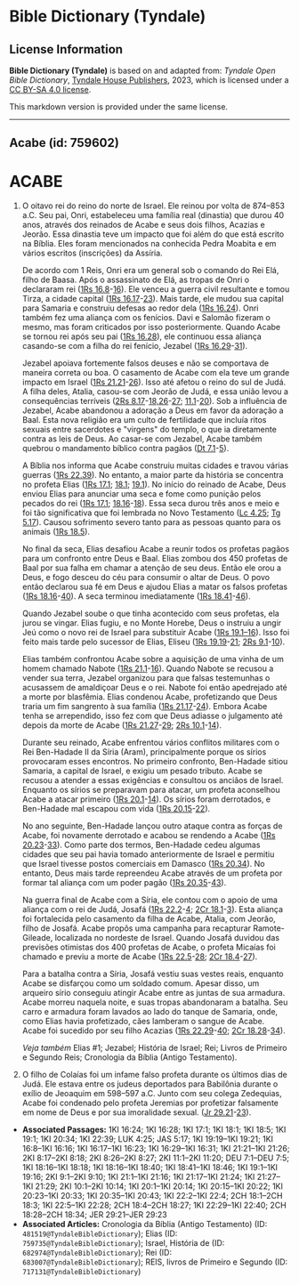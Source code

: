 # Bible Dictionary (Tyndale)

## License Information

**Bible Dictionary (Tyndale)** is based on and adapted from: _Tyndale Open Bible Dictionary_, [Tyndale House Publishers](https://tyndaleopenresources.com/), 2023, which is licensed under a [CC BY-SA 4.0 license](https://creativecommons.org/licenses/by-sa/4.0/legalcode.en).

This markdown version is provided under the same license.



--------------------------------

## Acabe (id: 759602)

ACABE
=====

1. O oitavo rei do reino do norte de Israel. Ele reinou por volta de 874–853 a.C. Seu pai, Onri, estabeleceu uma família real (dinastia) que durou 40 anos, através dos reinados de Acabe e seus dois filhos, Acazias e Jeorão. Essa dinastia teve um impacto que foi além do que está escrito na Bíblia. Eles foram mencionados na conhecida Pedra Moabita e em vários escritos (inscrições) da Assíria.

    De acordo com 1 Reis, Onri era um general sob o comando do Rei Elá, filho de Baasa. Após o assassinato de Elá, as tropas de Onri o declararam rei ([1Rs 16\.8](https://ref.ly/1Kgs16:8-1Kgs16:16)\-[16](https://ref.ly/1Kgs16:8-1Kgs16:16)). Ele venceu a guerra civil resultante e tomou Tirza, a cidade capital ([1Rs 16\.17](https://ref.ly/1Kgs16:17-1Kgs16:23)\-[23](https://ref.ly/1Kgs16:17-1Kgs16:23)). Mais tarde, ele mudou sua capital para Samaria e construiu defesas ao redor dela ([1Rs 16\.24](https://ref.ly/1Kgs16:24)). Onri também fez uma aliança com os fenícios. Davi e Salomão fizeram o mesmo, mas foram criticados por isso posteriormente. Quando Acabe se tornou rei após seu pai ([1Rs 16\.28](https://ref.ly/1Kgs16:28)), ele continuou essa aliança casando\-se com a filha do rei fenício, Jezabel ([1Rs 16\.29](https://ref.ly/1Kgs16:29-1Kgs16:31)\-[31](https://ref.ly/1Kgs16:29-1Kgs16:31)).

    Jezabel apoiava fortemente falsos deuses e não se comportava de maneira correta ou boa. O casamento de Acabe com ela teve um grande impacto em Israel ([1Rs 21\.21](https://ref.ly/1Kgs21:21-1Kgs21:26)\-[26](https://ref.ly/1Kgs21:21-1Kgs21:26)). Isso até afetou o reino do sul de Judá. A filha deles, Atalia, casou\-se com Jeorão de Judá, e essa união levou a consequências terríveis ([2Rs 8\.17](https://ref.ly/2Kgs8:17-2Kgs8:18,2Kgs8:26-2Kgs8:27)\-[18,26](https://ref.ly/2Kgs8:17-2Kgs8:18,2Kgs8:26-2Kgs8:27)\-[27](https://ref.ly/2Kgs8:17-2Kgs8:18,2Kgs8:26-2Kgs8:27); [11\.1](https://ref.ly/2Kgs11:1-2Kgs11:20)\-[20](https://ref.ly/2Kgs11:1-2Kgs11:20)). Sob a influência de Jezabel, Acabe abandonou a adoração a Deus em favor da adoração a Baal. Esta nova religião era um culto de fertilidade que incluía ritos sexuais entre sacerdotes e "virgens" do templo, o que ia diretamente contra as leis de Deus. Ao casar\-se com Jezabel, Acabe também quebrou o mandamento bíblico contra pagãos ([Dt 7\.1](https://ref.ly/Deut7:1-Deut7:5)\-[5](https://ref.ly/Deut7:1-Deut7:5)).

    A Bíblia nos informa que Acabe construiu muitas cidades e travou várias guerras ([1Rs 22\.39](https://ref.ly/1Kgs22:39)). No entanto, a maior parte da história se concentra no profeta Elias ([1Rs 17\.1](https://ref.ly/1Kgs17:1); [18\.1](https://ref.ly/1Kgs18:1); [19\.1](https://ref.ly/1Kgs19:1)). No início do reinado de Acabe, Deus enviou Elias para anunciar uma seca e fome como punição pelos pecados do rei ([1Rs 17\.1](https://ref.ly/1Kgs17:1); [18\.16](https://ref.ly/1Kgs18:16-1Kgs18:18)\-[18](https://ref.ly/1Kgs18:16-1Kgs18:18)). Essa seca durou três anos e meio e foi tão significativa que foi lembrada no Novo Testamento ([Lc 4\.25](https://ref.ly/Luke4:25); [Tg 5\.17](https://ref.ly/Jas5:17)). Causou sofrimento severo tanto para as pessoas quanto para os animais ([1Rs 18\.5](https://ref.ly/1Kgs18:5)).

    No final da seca, Elias desafiou Acabe a reunir todos os profetas pagãos para um confronto entre Deus e Baal. Elias zombou dos 450 profetas de Baal por sua falha em chamar a atenção de seu deus. Então ele orou a Deus, e fogo desceu do céu para consumir o altar de Deus. O povo então declarou sua fé em Deus e ajudou Elias a matar os falsos profetas ([1Rs 18\.16](https://ref.ly/1Kgs18:16-1Kgs18:40)\-[40](https://ref.ly/1Kgs18:16-1Kgs18:40)). A seca terminou imediatamente ([1Rs 18\.41](https://ref.ly/1Kgs18:41-1Kgs18:46)\-[46](https://ref.ly/1Kgs18:41-1Kgs18:46)).

    Quando Jezabel soube o que tinha acontecido com seus profetas, ela jurou se vingar. Elias fugiu, e no Monte Horebe, Deus o instruiu a ungir Jeú como o novo rei de Israel para substituir Acabe ([1Rs 19\.1–16](https://ref.ly/1Kgs19:1-1Kgs19:16)). Isso foi feito mais tarde pelo sucessor de Elias, Eliseu ([1Rs 19\.19](https://ref.ly/1Kgs19:19-1Kgs19:21)\-[21](https://ref.ly/1Kgs19:19-1Kgs19:21); [2Rs 9\.1](https://ref.ly/2Kgs9:1-2Kgs9:10)\-[10](https://ref.ly/2Kgs9:1-2Kgs9:10)).

    Elias também confrontou Acabe sobre a aquisição de uma vinha de um homem chamado Nabote ([1Rs 21\.1](https://ref.ly/1Kgs21:1-1Kgs21:16)\-[16](https://ref.ly/1Kgs21:1-1Kgs21:16)). Quando Nabote se recusou a vender sua terra, Jezabel organizou para que falsas testemunhas o acusassem de amaldiçoar Deus e o rei. Nabote foi então apedrejado até a morte por blasfêmia. Elias condenou Acabe, profetizando que Deus traria um fim sangrento à sua família ([1Rs 21\.17](https://ref.ly/1Kgs21:17-1Kgs21:24)\-[24](https://ref.ly/1Kgs21:17-1Kgs21:24)). Embora Acabe tenha se arrependido, isso fez com que Deus adiasse o julgamento até depois da morte de Acabe ([1Rs 21\.27](https://ref.ly/1Kgs21:27-1Kgs21:29)\-[29](https://ref.ly/1Kgs21:27-1Kgs21:29); [2Rs 10\.1](https://ref.ly/2Kgs10:1-2Kgs10:14)\-[14](https://ref.ly/2Kgs10:1-2Kgs10:14)).

    Durante seu reinado, Acabe enfrentou vários conflitos militares com o Rei Ben\-Hadade II da Síria (Aram), principalmente porque os sírios provocaram esses encontros. No primeiro confronto, Ben\-Hadade sitiou Samaria, a capital de Israel, e exigiu um pesado tributo. Acabe se recusou a atender a essas exigências e consultou os anciãos de Israel. Enquanto os sírios se preparavam para atacar, um profeta aconselhou Acabe a atacar primeiro ([1Rs 20\.1](https://ref.ly/1Kgs20:1-1Kgs20:14)\-[14](https://ref.ly/1Kgs20:1-1Kgs20:14)). Os sírios foram derrotados, e Ben\-Hadade mal escapou com vida ([1Rs 20\.15](https://ref.ly/1Kgs20:15-1Kgs20:22)\-[22](https://ref.ly/1Kgs20:15-1Kgs20:22)).

    No ano seguinte, Ben\-Hadade lançou outro ataque contra as forças de Acabe, foi novamente derrotado e acabou se rendendo a Acabe ([1Rs 20\.23](https://ref.ly/1Kgs20:23-1Kgs20:33)\-[33](https://ref.ly/1Kgs20:23-1Kgs20:33)). Como parte dos termos, Ben\-Hadade cedeu algumas cidades que seu pai havia tomado anteriormente de Israel e permitiu que Israel tivesse postos comerciais em Damasco ([1Rs 20\.34](https://ref.ly/1Kgs20:34)). No entanto, Deus mais tarde repreendeu Acabe através de um profeta por formar tal aliança com um poder pagão ([1Rs 20\.35](https://ref.ly/1Kgs20:35-1Kgs20:43)\-[43](https://ref.ly/1Kgs20:35-1Kgs20:43)).

    Na guerra final de Acabe com a Síria, ele contou com o apoio de uma aliança com o rei de Judá, Josafá ([1Rs 22\.2](https://ref.ly/1Kgs22:2-1Kgs22:4)\-[4](https://ref.ly/1Kgs22:2-1Kgs22:4); [2Cr 18\.1](https://ref.ly/2Chr18:1-2Chr18:3)\-[3](https://ref.ly/2Chr18:1-2Chr18:3)). Esta aliança foi fortalecida pelo casamento da filha de Acabe, Atalia, com Jeorão, filho de Josafá. Acabe propôs uma campanha para recapturar Ramote\-Gileade, localizada no nordeste de Israel. Quando Josafá duvidou das previsões otimistas dos 400 profetas de Acabe, o profeta Micaías foi chamado e previu a morte de Acabe ([1Rs 22\.5](https://ref.ly/1Kgs22:5-1Kgs22:28)\-[28](https://ref.ly/1Kgs22:5-1Kgs22:28); [2Cr 18\.4](https://ref.ly/2Chr18:4-2Chr18:27)\-[27](https://ref.ly/2Chr18:4-2Chr18:27)).

    Para a batalha contra a Síria, Josafá vestiu suas vestes reais, enquanto Acabe se disfarçou como um soldado comum. Apesar disso, um arqueiro sírio conseguiu atingir Acabe entre as juntas de sua armadura. Acabe morreu naquela noite, e suas tropas abandonaram a batalha. Seu carro e armadura foram lavados ao lado do tanque de Samaria, onde, como Elias havia profetizado, cães lamberam o sangue de Acabe. Acabe foi sucedido por seu filho Acazias ([1Rs 22\.29](https://ref.ly/1Kgs22:29-1Kgs22:40)\-[40](https://ref.ly/1Kgs22:29-1Kgs22:40); [2Cr 18\.28](https://ref.ly/2Chr18:28-2Chr18:34)\-[34](https://ref.ly/2Chr18:28-2Chr18:34)).

    *Veja também* Elias \#1; Jezabel; História de Israel; Rei; Livros de Primeiro e Segundo Reis; Cronologia da Bíblia (Antigo Testamento).

2. O filho de Colaías foi um infame falso profeta durante os últimos dias de Judá. Ele estava entre os judeus deportados para Babilônia durante o exílio de Jeoaquim em 598–597 a.C. Junto com seu colega Zedequias, Acabe foi condenado pelo profeta Jeremias por profetizar falsamente em nome de Deus e por sua imoralidade sexual. ([Jr 29\.21](https://ref.ly/Jer29:21-Jer29:23)\-[23](https://ref.ly/Jer29:21-Jer29:23)).

* **Associated Passages:** 1KI 16:24; 1KI 16:28; 1KI 17:1; 1KI 18:1; 1KI 18:5; 1KI 19:1; 1KI 20:34; 1KI 22:39; LUK 4:25; JAS 5:17; 1KI 19:19–1KI 19:21; 1KI 16:8–1KI 16:16; 1KI 16:17–1KI 16:23; 1KI 16:29–1KI 16:31; 1KI 21:21–1KI 21:26; 2KI 8:17–2KI 8:18; 2KI 8:26–2KI 8:27; 2KI 11:1–2KI 11:20; DEU 7:1–DEU 7:5; 1KI 18:16–1KI 18:18; 1KI 18:16–1KI 18:40; 1KI 18:41–1KI 18:46; 1KI 19:1–1KI 19:16; 2KI 9:1–2KI 9:10; 1KI 21:1–1KI 21:16; 1KI 21:17–1KI 21:24; 1KI 21:27–1KI 21:29; 2KI 10:1–2KI 10:14; 1KI 20:1–1KI 20:14; 1KI 20:15–1KI 20:22; 1KI 20:23–1KI 20:33; 1KI 20:35–1KI 20:43; 1KI 22:2–1KI 22:4; 2CH 18:1–2CH 18:3; 1KI 22:5–1KI 22:28; 2CH 18:4–2CH 18:27; 1KI 22:29–1KI 22:40; 2CH 18:28–2CH 18:34; JER 29:21–JER 29:23
* **Associated Articles:** Cronologia da Bíblia (Antigo Testamento) (ID: `481519@TyndaleBibleDictionary`); Elias (ID: `759735@TyndaleBibleDictionary`); Israel, História de (ID: `682974@TyndaleBibleDictionary`); Rei (ID: `683007@TyndaleBibleDictionary`); REIS, livros de Primeiro e Segundo (ID: `717131@TyndaleBibleDictionary`)

